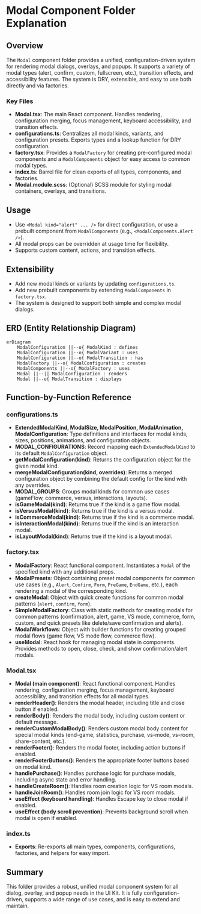 # Modal Component Folder Explanation

## Overview

The `Modal` component folder provides a unified, configuration-driven system for rendering modal dialogs, overlays, and popups. It supports a variety of modal types (alert, confirm, custom, fullscreen, etc.), transition effects, and accessibility features. The system is DRY, extensible, and easy to use both directly and via factories.

### Key Files

- **Modal.tsx**: The main React component. Handles rendering, configuration merging, focus management, keyboard accessibility, and transition effects.
- **configurations.ts**: Centralizes all modal kinds, variants, and configuration presets. Exports types and a lookup function for DRY configuration.
- **factory.tsx**: Provides a `ModalFactory` for creating pre-configured modal components and a `ModalComponents` object for easy access to common modal types.
- **index.ts**: Barrel file for clean exports of all types, components, and factories.
- **Modal.module.scss**: (Optional) SCSS module for styling modal containers, overlays, and transitions.

## Usage

- Use `<Modal kind="alert" ... />` for direct configuration, or use a prebuilt component from `ModalComponents` (e.g., `<ModalComponents.Alert />`).
- All modal props can be overridden at usage time for flexibility.
- Supports custom content, actions, and transition effects.

## Extensibility

- Add new modal kinds or variants by updating `configurations.ts`.
- Add new prebuilt components by extending `ModalComponents` in `factory.tsx`.
- The system is designed to support both simple and complex modal dialogs.

## ERD (Entity Relationship Diagram)

```mermaid
erDiagram
    ModalConfiguration ||--o{ ModalKind : defines
    ModalConfiguration ||--o{ ModalVariant : uses
    ModalConfiguration ||--o{ ModalTransition : has
    ModalFactory ||--o{ ModalConfiguration : creates
    ModalComponents ||--o{ ModalFactory : uses
    Modal ||--|| ModalConfiguration : renders
    Modal ||--o{ ModalTransition : displays
```

## Function-by-Function Reference

### configurations.ts

- **ExtendedModalKind, ModalSize, ModalPosition, ModalAnimation, ModalConfiguration**: Type definitions and interfaces for modal kinds, sizes, positions, animations, and configuration objects.
- **MODAL_CONFIGURATIONS**: Record mapping each `ExtendedModalKind` to its default `ModalConfiguration` object.
- **getModalConfiguration(kind)**: Returns the configuration object for the given modal kind.
- **mergeModalConfiguration(kind, overrides)**: Returns a merged configuration object by combining the default config for the kind with any overrides.
- **MODAL_GROUPS**: Groups modal kinds for common use cases (gameFlow, commerce, versus, interactions, layouts).
- **isGameModal(kind)**: Returns true if the kind is a game flow modal.
- **isVersusModal(kind)**: Returns true if the kind is a versus modal.
- **isCommerceModal(kind)**: Returns true if the kind is a commerce modal.
- **isInteractionModal(kind)**: Returns true if the kind is an interaction modal.
- **isLayoutModal(kind)**: Returns true if the kind is a layout modal.

### factory.tsx

- **ModalFactory**: React functional component. Instantiates a `Modal` of the specified kind with any additional props.
- **ModalPresets**: Object containing preset modal components for common use cases (e.g., `Alert`, `Confirm`, `Form`, `PreGame`, `EndGame`, etc.), each rendering a modal of the corresponding kind.
- **createModal**: Object with quick create functions for common modal patterns (`alert`, `confirm`, `form`).
- **SimpleModalFactory**: Class with static methods for creating modals for common patterns (confirmation, alert, game, VS mode, commerce, form, custom, and quick presets like delete/save confirmation and alerts).
- **ModalWorkflows**: Object with builder functions for creating grouped modal flows (game flow, VS mode flow, commerce flow).
- **useModal**: React hook for managing modal state in components. Provides methods to open, close, check, and show confirmation/alert modals.

### Modal.tsx

- **Modal (main component)**: React functional component. Handles rendering, configuration merging, focus management, keyboard accessibility, and transition effects for all modal types.
- **renderHeader()**: Renders the modal header, including title and close button if enabled.
- **renderBody()**: Renders the modal body, including custom content or default message.
- **renderCustomModalBody()**: Renders custom modal body content for special modal kinds (end-game, statistics, purchase, vs-mode, vs-room, share-content, etc.).
- **renderFooter()**: Renders the modal footer, including action buttons if enabled.
- **renderFooterButtons()**: Renders the appropriate footer buttons based on modal kind.
- **handlePurchase()**: Handles purchase logic for purchase modals, including async state and error handling.
- **handleCreateRoom()**: Handles room creation logic for VS room modals.
- **handleJoinRoom()**: Handles room join logic for VS room modals.
- **useEffect (keyboard handling)**: Handles Escape key to close modal if enabled.
- **useEffect (body scroll prevention)**: Prevents background scroll when modal is open if enabled.

### index.ts

- **Exports**: Re-exports all main types, components, configurations, factories, and helpers for easy import.

## Summary

This folder provides a robust, unified modal component system for all dialog, overlay, and popup needs in the UI Kit. It is fully configuration-driven, supports a wide range of use cases, and is easy to extend and maintain.

